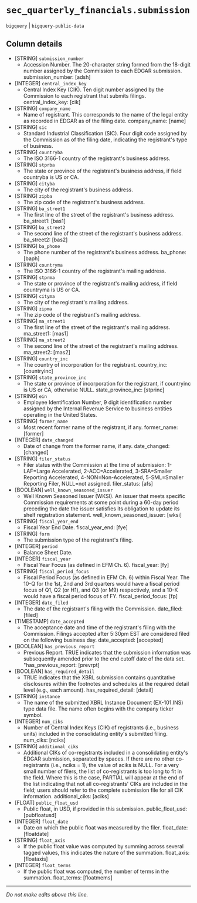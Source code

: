 # `sec_quarterly_financials.submission`
`bigquery` | `bigquery-public-data`

## Column details
* [STRING]    `submission_number`
  - Accession Number. The 20-character string formed from the 18-digit number assigned by the Commission to each EDGAR submission. submission_number: [adsh]
* [INTEGER]   `central_index_key`
  - Central Index Key (CIK). Ten digit number assigned by the Commission to each registrant that submits filings. central_index_key: [cik]
* [STRING]    `company_name`
  - Name of registrant. This corresponds to the name of the legal entity as recorded in EDGAR as of the filing date. company_name: [name]
* [STRING]    `sic`
  - Standard Industrial Classification (SIC). Four digit code assigned by the Commission as of the filing date, indicating the registrant's type of business.
* [STRING]    `countryba`
  - The ISO 3166-1 country of the registrant's business address.
* [STRING]    `stprba`
  - The state or province of the registrant's business address, if field countryba is US or CA.
* [STRING]    `cityba`
  - The city of the registrant's business address.
* [STRING]    `zipba`
  - The zip code of the registrant's business address.
* [STRING]    `ba_street1`
  - The first line of the street of the registrant's business address. ba_street1: [bas1]
* [STRING]    `ba_street2`
  - The second line of the street of the registrant's business address. ba_street2: [bas2]
* [STRING]    `ba_phone`
  - The phone number of the registrant's business address. ba_phone: [baph]
* [STRING]    `countryma`
  - The ISO 3166-1 country of the registrant's mailing address.
* [STRING]    `stprma`
  - The state or province of the registrant's mailing address, if field countryma is US or CA.
* [STRING]    `cityma`
  - The city of the registrant's mailing address.
* [STRING]    `zipma`
  - The zip code of the registrant's mailing address.
* [STRING]    `ma_street1`
  - The first line of the street of the registrant's mailing address. ma_street1: [mas1]
* [STRING]    `ma_street2`
  - The second line of the street of the registrant's mailing address. ma_street2: [mas2]
* [STRING]    `country_inc`
  - The country of incorporation for the registrant. country_inc: [countryinc]
* [STRING]    `state_province_inc`
  - The state or province of incorporation for the registrant, if countryinc is US or CA, otherwise NULL. state_province_inc: [stprinc]
* [STRING]    `ein`
  - Employee Identification Number, 9 digit identification number assigned by the Internal Revenue Service to business entities operating in the United States.
* [STRING]    `former_name`
  - Most recent former name of the registrant, if any. former_name: [former]
* [INTEGER]   `date_changed`
  - Date of change from the former name, if any. date_changed: [changed]
* [STRING]    `filer_status`
  - Filer status with the Commission at the time of submission: 1-LAF=Large Accelerated, 2-ACC=Accelerated, 3-SRA=Smaller Reporting Accelerated, 4-NON=Non-Accelerated, 5-SML=Smaller Reporting Filer, NULL=not assigned. filer_status: [afs]
* [BOOLEAN]   `well_known_seasoned_issuer`
  - Well Known Seasoned Issuer (WKSI). An issuer that meets specific Commission requirements at some point during a 60-day period preceding the date the issuer satisfies its obligation to update its shelf registration statement. well_known_seasoned_issuer: [wksi]
* [STRING]    `fiscal_year_end`
  - Fiscal Year End Date. fiscal_year_end: [fye]
* [STRING]    `form`
  - The submission type of the registrant's filing.
* [INTEGER]   `period`
  - Balance Sheet Date.
* [INTEGER]   `fiscal_year`
  - Fiscal Year Focus (as defined in EFM Ch. 6). fiscal_year: [fy]
* [STRING]    `fiscal_period_focus`
  - Fiscal Period Focus (as defined in EFM Ch. 6) within Fiscal Year. The 10-Q for the 1st, 2nd and 3rd quarters would have a fiscal period focus of Q1, Q2 (or H1), and Q3 (or M9) respectively, and a 10-K would have a fiscal period focus of FY. fiscal_period_focus: [fp]
* [INTEGER]   `date_filed`
  - The date of the registrant's filing with the Commission. date_filed: [filed]
* [TIMESTAMP] `date_accepted`
  - The acceptance date and time of the registrant's filing with the Commission. Filings accepted after 5:30pm EST are considered filed on the following business day. date_accepted: [accepted]
* [BOOLEAN]   `has_previous_report`
  - Previous Report.  TRUE indicates that the submission information was subsequently amended prior to the end cutoff date of the data set. "has_previous_report: [prevrpt]
* [BOOLEAN]   `has_required_detail`
  - TRUE indicates that the XBRL submission contains quantitative disclosures within the footnotes and schedules at the required detail level (e.g., each amount). has_required_detail: [detail]
* [STRING]    `instance`
  - The name of the submitted XBRL Instance Document (EX-101.INS) type data file. The name often begins with the company ticker symbol.
* [INTEGER]   `num_ciks`
  - Number of Central Index Keys (CIK) of registrants (i.e., business units) included in the consolidating entity's submitted filing. num_ciks: [nciks]
* [STRING]    `additional_ciks`
  - Additional CIKs of co-registrants included in a consolidating entity's EDGAR submission, separated by spaces. If there are no other co-registrants (i.e., nciks = 1), the value of aciks is NULL. For a very small number of filers, the list of co-registrants is too long to fit in the field. Where this is the case, PARTIAL will appear at the end of the list indicating that not all co-registrants' CIKs are included in the field; users should refer to the complete submission file for all CIK information. additional_ciks: [aciks]
* [FLOAT]     `public_float_usd`
  - Public float, in USD, if provided in this submission. public_float_usd: [pubfloatusd]
* [INTEGER]   `float_date`
  - Date on which the public float was measured by the filer. float_date: [floatdate]
* [STRING]    `float_axis`
  - If the public float value was computed by summing across several tagged values, this indicates the nature of the summation. float_axis: [floataxis]
* [INTEGER]   `float_terms`
  - If the public float was computed, the number of terms in the summation. float_terms: [floatmems]

-------------------------------------------------------------------------------
*Do not make edits above this line.*
